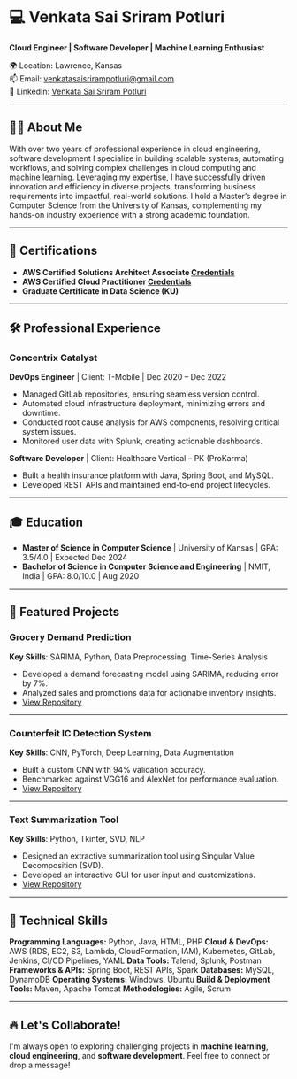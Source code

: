 # 💻 Venkata Sai Sriram Potluri

**Cloud Engineer | Software Developer | Machine Learning Enthusiast**

🌍 Location: Lawrence, Kansas  
📫 Email: [venkatasaisrirampotluri@gmail.com](mailto:venkatasaisrirampotluri@gmail.com)  
🔗 LinkedIn: [Venkata Sai Sriram Potluri](https://www.linkedin.com/in/venkata-sai-sriram-potluri-1760132b1)

---

## 👨‍💻 About Me

With over two years of professional experience in cloud engineering, software development I specialize in building scalable systems, automating workflows, and solving complex challenges in cloud computing and machine learning. Leveraging my expertise, I have successfully driven innovation and efficiency in diverse projects, transforming business requirements into impactful, real-world solutions. I hold a Master’s degree in Computer Science from the University of Kansas, complementing my hands-on industry experience with a strong academic foundation.

---

## 📜 Certifications

- **AWS Certified Solutions Architect Associate [Credentials](https://www.credly.com/badges/d79febf9-524f-46d2-92ad-0155dee6fdcf)**  
- **AWS Certified Cloud Practitioner [Credentials](https://www.credly.com/badges/ef616831-59d1-498e-af2f-c80305987984)**  
- **Graduate Certificate in Data Science (KU)**  

---

## 🛠️ Professional Experience

### **Concentrix Catalyst**  
**DevOps Engineer** | Client: T-Mobile | Dec 2020 – Dec 2022  
- Managed GitLab repositories, ensuring seamless version control.  
- Automated cloud infrastructure deployment, minimizing errors and downtime.  
- Conducted root cause analysis for AWS components, resolving critical system issues.  
- Monitored user data with Splunk, creating actionable dashboards.  

**Software Developer** | Client: Healthcare Vertical – PK (ProKarma)  
- Built a health insurance platform with Java, Spring Boot, and MySQL.  
- Developed REST APIs and maintained end-to-end project lifecycles.  

---

## 🎓 Education

- **Master of Science in Computer Science** | University of Kansas | GPA: 3.5/4.0 | Expected Dec 2024  
- **Bachelor of Science in Computer Science and Engineering** | NMIT, India | GPA: 8.0/10.0 | Aug 2020  

---

## 🌟 Featured Projects

### **Grocery Demand Prediction**  
**Key Skills**: SARIMA, Python, Data Preprocessing, Time-Series Analysis  
- Developed a demand forecasting model using SARIMA, reducing error by 7%.  
- Analyzed sales and promotions data for actionable inventory insights.  
- [View Repository](https://github.com/vssrp/Grocery-Demand-Prediction)

---

### **Counterfeit IC Detection System**  
**Key Skills**: CNN, PyTorch, Deep Learning, Data Augmentation  
- Built a custom CNN with 94% validation accuracy.  
- Benchmarked against VGG16 and AlexNet for performance evaluation.  
- [View Repository](https://github.com/vssrp/Counterfeit-IC-Detection-System)

---

### **Text Summarization Tool**  
**Key Skills**: Python, Tkinter, SVD, NLP  
- Designed an extractive summarization tool using Singular Value Decomposition (SVD).  
- Developed an interactive GUI for user input and customizations.  
- [View Repository](https://github.com/YourGitHubUsername/text-summarization-tool)

---
## 🚀 Technical Skills

**Programming Languages:** Python, Java, HTML, PHP
**Cloud & DevOps:** AWS (RDS, EC2, S3, Lambda, CloudFormation, IAM), Kubernetes, GitLab, Jenkins, CI/CD Pipelines, YAML
**Data Tools:** Talend, Splunk, Postman
**Frameworks & APIs:** Spring Boot, REST APIs, Spark
**Databases:** MySQL, DynamoDB
**Operating Systems:** Windows, Ubuntu
**Build & Deployment Tools:** Maven, Apache Tomcat
**Methodologies:** Agile, Scrum
  

---

## 🔥 Let's Collaborate!

I'm always open to exploring challenging projects in **machine learning**, **cloud engineering**, and **software development**. Feel free to connect or drop a message!  
